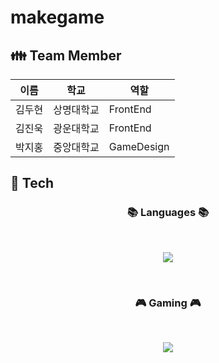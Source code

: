 # makegame

## :family: Team Member
|이름|학교|역할|
|---|---|---|
|김두현|상명대학교|FrontEnd|
|김진욱|광운대학교|FrontEnd|
|박지홍|중앙대학교|GameDesign|

## :wrench: Tech
<h3 align="center"><b>📚 Languages 📚</b></h3>
</br>
<p align="center">
<img src="https://img.shields.io/badge/c%23-%23239120.svg?style=for-the-badge&logo=c-sharp&logoColor=white"/>
</p>
</br>
<h3 align="center"><b>🎮 Gaming 🎮</b></h3>
</br>
<p align="center">
<img src="https://img.shields.io/badge/unity-%23000000.svg?style=for-the-badge&logo=unity&logoColor=white"/>
</p>
